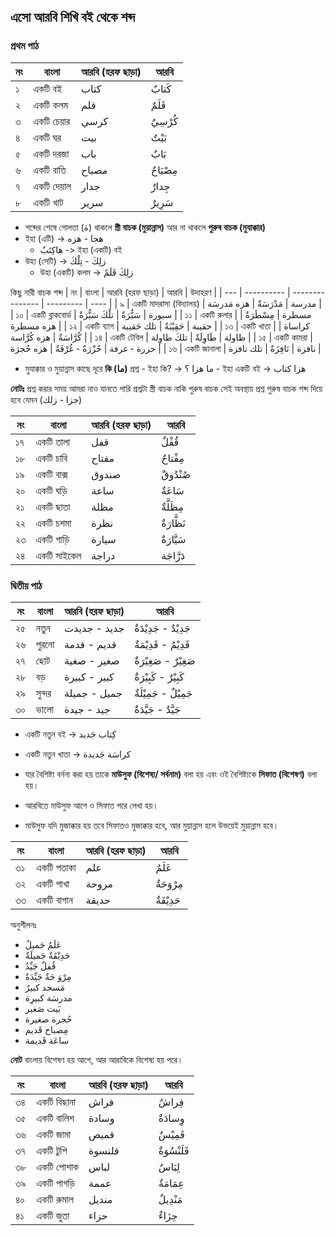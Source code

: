 ## এসো আরবি শিখি বই থেকে শব্দ

### প্রথম পাঠ

| নং  | বাংলা      | আরবি (হরফ ছাড়া) | আরবি      |
| --- | ---------- | --------------- | --------- |
| ১   | একটি বই    | كتاب            | كَتابٌ    |
| ২   | একটি কলম   | قلم             | قَلَمٌ    |
| ৩   | একটি চেয়ার | كرسي            | كُرْسِيٌ  |
| ৪   | একটি ঘর    | بيت             | بَيْتٌ    |
| ৫   | একটি দরজা  | باب             | بَابٌ     |
| ৬   | একটি বাতি  | مصباح           | مِصْبَاحٌ |
| ৭   | একটি দেয়াল | جدار            | جِدارٌ    |
| ৮   | একটি খাট   | سرير            | سَرِيرٌ   |

- শব্দের শেষে গোলতা (ة) থাকলে **স্ত্রী বাচক (মুয়ান্নাস)** আর না থাকলে **পুরুষ বাচক (মুযাক্কার)**
- ইহা (এটি) -> هجا - هزه
  - هاكِتَبٌ -> ইহা (একটি) বই
- উহা (সেটি) -> زلِكَ - تِلْكَ
  - উহা (একটি) কলম -> زلِكَ قَلَمٌ

কিছু নারী বাচক শব্দ
| নং | বাংলা | আরবি (হরফ ছাড়া) | আরবি | উদাহরণ |
| --- | ---------- | --------------- | --------- | ---- |
| ৯ | একটি মাদরাসা (বিদ্যালয়) | مدرسة | مَدْرَسَةٌ | هزه مَدرسَة |
| ১০ | একটি ব্লাকবোর্ড | سبورة | سَبُّرَةٌ | تلْكَ سَبُّرَةٌ |
| ১১ | একটি রুলার | مسطرة | مِسْطَرَةٌ | هزه مسطرة |
| ১২ | একটি ব্যাগ | حقيبة | حَقِيْبَةٌ | تلك حَقيبة |
| ১৩ | একটি খাতা | كراساة | كُرَّاسَةٌ | هزه كُرَّاسة |
| ১৪ | একটি টেবিল | طاولة | طَاوِلَةٌ | تلكَ طاوِلة |
| ১৫ | একটি কামরা | حزرة - غرفة | حُزْرَةٌ - غُرْفَةٌ | هزه حُجرَة |
| ১৬ | একটি জানালা | نافزة | نَافِزَةٌ | تلك نافزة |

- মুযাক্কার ও মুয়ান্নাস কাছে দূরে **কি (ما)** প্রশ্ন - ইহা কি? -> ما هزا ؟ - ইহা একটি বই -> هزا كتاب

**নোটঃ** প্রশ্ন করার সময় আমরা নাও যানতে পারি প্রশ্নটা স্ত্রী বাচক নাকি পুরুষ বাচক সেই অবস্থায় প্রশ্ন পুরুষ বাচক শব্দ দিয়ে হবে যেমন (جزا - زلك)

| নং  | বাংলা       | আরবি (হরফ ছাড়া) | আরবি       |
| --- | ----------- | --------------- | ---------- |
| ১৭  | একটি তালা   | قفل             | قُفْلٌ     |
| ১৮  | একটি চাবি   | مفتاح           | مِفْتاحٌ   |
| ১৯  | একটি বাক্স  | صندوق           | صُنْدُوقٌ  |
| ২০  | একটি ঘড়ি    | ساعة            | سَاعَةٌ    |
| ২১  | একটি ছাতা   | مظلة            | مِظَلَّةٌ  |
| ২২  | একটি চশমা   | نظرة            | نَظَّارَةٌ |
| ২৩  | একটি গাড়ি   | سيارة           | سَيَّارَةٌ |
| ২৪  | একটি সাইকেল | دراجة           | دَرَّاجَة  |

### দ্বিতীয় পাঠ

| নং  | বাংলা  | আরবি (হরফ ছাড়া) | আরবি                  |
| --- | ------ | --------------- | --------------------- |
| ২৫  | নতুন   | جديد - جديدت    | جَدِيْدٌ - جَدِيْدَةٌ |
| ২৬  | পুরনো  | قديم - قدمة     | قَدِيْمٌ - قَدِيْمَةٌ |
| ২৭  | ছোট    | صغير - صغية     | صَغِيْرٌ - صَغِيْرَةٌ |
| ২৮  | বড়     | كبير - كبيرة    | كَبِيْرٌ - كَبِيْرَةٌ |
| ২৯  | সুন্দর | جميل - جميلة    | جَمِيْلٌ - جَمِيْلَةٌ |
| ৩০  | ভালো   | جيد - جيدة      | جَيَّدٌ - جَيَّدَةٌ   |

- একটি নতুন বই -> كِتاب جَديد
- একটি নতুন খাতা -> كراسَة جَديدة

- যার বৈশিষ্ট্য বর্ননা করা হয় তাকে **মাউসুফ (বিশেষ্য/ সর্বনাম)** বলা হয় এবং ওই বৈশিষ্ট্যকে **সিফাত (বিশেষণ)** বলা হয়।
- আরবিতে মাউসুফ আগে ও সিফাত পরে লেখা হয়।
- মাউসুফ যদি মুজাক্কার হয় তবে সিফাতও মুজাক্কার হবে, আর মুয়ান্নাস হলে উভয়েই মুয়ান্নাস হবে।

| নং  | বাংলা      | আরবি (হরফ ছাড়া) | আরবি       |
| --- | ---------- | --------------- | ---------- |
| ৩১  | একটি পতাকা | علم             | عَلَمٌ     |
| ৩২  | একটি পাখা  | مروحة           | مِرْوَحَةٌ |
| ৩৩  | একটি বাগান | حديقة           | حَدِيْقَةٌ |

অনুশীলনঃ

- عَلَمٌ جَميلٌ
- حَدِيْقَةٌ جَميلَةٌ
- قُفلٌ جَيِّدٌ
- مِرْوَ حَةٌ جَيِّدَةٌ
- مَسجد كبيرٌ
- مدرسَة كبيرِة
- بَيت صَغير
- حُجرة صغيرة
- مِصباح قَديم
- ساعَة قَديمة

**নোট** বাংলায় বিশেষণ হয় আগে, আর আরাবিকে বিশেষ্য হয় পরে।

| নং  | বাংলা       | আরবি (হরফ ছাড়া) | আরবি         |
| --- | ----------- | --------------- | ------------ |
| ৩৪  | একটি বিছানা | فراش            | فِراشٌ       |
| ৩৫  | একটি বালিশ  | وسادة           | وِسادَةٌ     |
| ৩৬  | একটি জামা   | قميص            | قَمِيْسٌ     |
| ৩৭  | একটি টুপি   | قلنسوة          | قَلَنْسُوَةٌ |
| ৩৮  | একটি পোশাক  | لباس            | لِبَاسٌ      |
| ৩৯  | একটি পাগড়ি  | عممة            | عِمَامَةٌ    |
| ৪০  | একটি রুমাল  | منديل           | مَنْدِيلٌ    |
| ৪১  | একটি জুতা   | حزاء            | حِزَاءٌ      |
